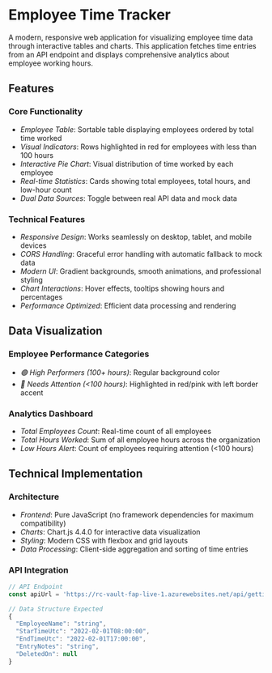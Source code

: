 # Employee Time Tracker

A modern, responsive web application for visualizing employee time data through interactive tables and charts. This application fetches time entries from an API endpoint and displays comprehensive analytics about employee working hours.

##  Features

### Core Functionality
- *Employee Table*: Sortable table displaying employees ordered by total time worked
- *Visual Indicators*: Rows highlighted in red for employees with less than 100 hours
- *Interactive Pie Chart*: Visual distribution of time worked by each employee
- *Real-time Statistics*: Cards showing total employees, total hours, and low-hour count
- *Dual Data Sources*: Toggle between real API data and mock data

### Technical Features
- *Responsive Design*: Works seamlessly on desktop, tablet, and mobile devices
- *CORS Handling*: Graceful error handling with automatic fallback to mock data
- *Modern UI*: Gradient backgrounds, smooth animations, and professional styling
- *Chart Interactions*: Hover effects, tooltips showing hours and percentages
- *Performance Optimized*: Efficient data processing and rendering

##  Data Visualization

### Employee Performance Categories
- *🟢 High Performers (100+ hours)*: Regular background color
- *🔴 Needs Attention (<100 hours)*: Highlighted in red/pink with left border accent

### Analytics Dashboard
- *Total Employees Count*: Real-time count of all employees
- *Total Hours Worked*: Sum of all employee hours across the organization
- *Low Hours Alert*: Count of employees requiring attention (<100 hours)

##  Technical Implementation

### Architecture
- *Frontend*: Pure JavaScript (no framework dependencies for maximum compatibility)
- *Charts*: Chart.js 4.4.0 for interactive data visualization
- *Styling*: Modern CSS with flexbox and grid layouts
- *Data Processing*: Client-side aggregation and sorting of time entries

### API Integration
```javascript
// API Endpoint
const apiUrl = 'https://rc-vault-fap-live-1.azurewebsites.net/api/gettimeentries?code=vO17RnE8vuzXzPJo5eaLLjXjmRW07law99QTD90zat9FfOQJKKUcgQ=='

// Data Structure Expected
{
  "EmployeeName": "string",
  "StarTimeUtc": "2022-02-01T08:00:00",
  "EndTimeUtc": "2022-02-01T17:00:00",
  "EntryNotes": "string",
  "DeletedOn": null
}
